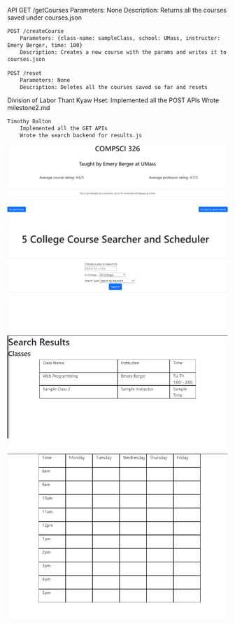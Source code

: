 API
    GET /getCourses
        Parameters: None
        Description: Returns all the courses saved under courses.json

    POST /createCourse
        Parameters: {class-name: sampleClass, school: UMass, instructor: Emery Berger, time: 100}
        Description: Creates a new course with the params and writes it to courses.json
    
    POST /reset
        Parameters: None
        Description: Deletes all the courses saved so far and resets

Division of Labor
    Thant Kyaw Hset:
        Implemented all the POST APIs
        Wrote milestone2.md

    Timothy Dalton
        Implemented all the GET APIs
        Wrote the search backend for results.js

![](html-images/course.png)
![](html-images/home.png)
![](html-images/results.png)
![](html-images/schedule.png)
